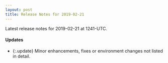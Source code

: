 ```yaml
---
layout: post
title: Release Notes for 2019-02-21
---
```


Latest release notes for 2019-02-21 at 1241-UTC.

<div class='updates' markdown='1'>

#### Updates

- {:.update} Minor enhancements, fixes or environment changes not listed in detail.

</div>


